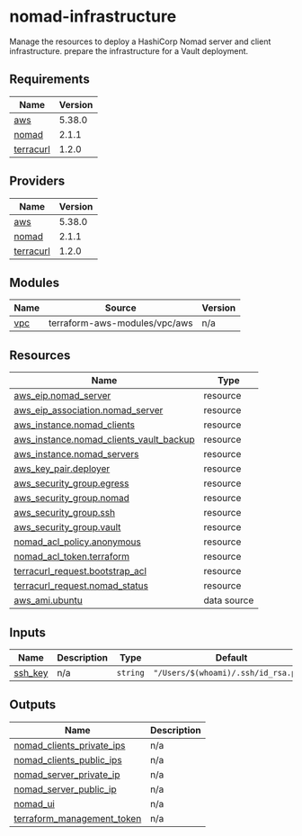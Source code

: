 # nomad-infrastructure

Manage the resources to deploy a HashiCorp Nomad server and client infrastructure.
prepare the infrastructure for a Vault deployment.

<!-- BEGIN_TF_DOCS -->
## Requirements

| Name | Version |
|------|---------|
| <a name="requirement_aws"></a> [aws](#requirement\_aws) | 5.38.0 |
| <a name="requirement_nomad"></a> [nomad](#requirement\_nomad) | 2.1.1 |
| <a name="requirement_terracurl"></a> [terracurl](#requirement\_terracurl) | 1.2.0 |

## Providers

| Name | Version |
|------|---------|
| <a name="provider_aws"></a> [aws](#provider\_aws) | 5.38.0 |
| <a name="provider_nomad"></a> [nomad](#provider\_nomad) | 2.1.1 |
| <a name="provider_terracurl"></a> [terracurl](#provider\_terracurl) | 1.2.0 |

## Modules

| Name | Source | Version |
|------|--------|---------|
| <a name="module_vpc"></a> [vpc](#module\_vpc) | terraform-aws-modules/vpc/aws | n/a |

## Resources

| Name | Type |
|------|------|
| [aws_eip.nomad_server](https://registry.terraform.io/providers/hashicorp/aws/5.38.0/docs/resources/eip) | resource |
| [aws_eip_association.nomad_server](https://registry.terraform.io/providers/hashicorp/aws/5.38.0/docs/resources/eip_association) | resource |
| [aws_instance.nomad_clients](https://registry.terraform.io/providers/hashicorp/aws/5.38.0/docs/resources/instance) | resource |
| [aws_instance.nomad_clients_vault_backup](https://registry.terraform.io/providers/hashicorp/aws/5.38.0/docs/resources/instance) | resource |
| [aws_instance.nomad_servers](https://registry.terraform.io/providers/hashicorp/aws/5.38.0/docs/resources/instance) | resource |
| [aws_key_pair.deployer](https://registry.terraform.io/providers/hashicorp/aws/5.38.0/docs/resources/key_pair) | resource |
| [aws_security_group.egress](https://registry.terraform.io/providers/hashicorp/aws/5.38.0/docs/resources/security_group) | resource |
| [aws_security_group.nomad](https://registry.terraform.io/providers/hashicorp/aws/5.38.0/docs/resources/security_group) | resource |
| [aws_security_group.ssh](https://registry.terraform.io/providers/hashicorp/aws/5.38.0/docs/resources/security_group) | resource |
| [aws_security_group.vault](https://registry.terraform.io/providers/hashicorp/aws/5.38.0/docs/resources/security_group) | resource |
| [nomad_acl_policy.anonymous](https://registry.terraform.io/providers/hashicorp/nomad/2.1.1/docs/resources/acl_policy) | resource |
| [nomad_acl_token.terraform](https://registry.terraform.io/providers/hashicorp/nomad/2.1.1/docs/resources/acl_token) | resource |
| [terracurl_request.bootstrap_acl](https://registry.terraform.io/providers/devops-rob/terracurl/1.2.0/docs/resources/request) | resource |
| [terracurl_request.nomad_status](https://registry.terraform.io/providers/devops-rob/terracurl/1.2.0/docs/resources/request) | resource |
| [aws_ami.ubuntu](https://registry.terraform.io/providers/hashicorp/aws/5.38.0/docs/data-sources/ami) | data source |

## Inputs

| Name | Description | Type | Default | Required |
|------|-------------|------|---------|:--------:|
| <a name="input_ssh_key"></a> [ssh\_key](#input\_ssh\_key) | n/a | `string` | `"/Users/$(whoami)/.ssh/id_rsa.pub"` | no |

## Outputs

| Name | Description |
|------|-------------|
| <a name="output_nomad_clients_private_ips"></a> [nomad\_clients\_private\_ips](#output\_nomad\_clients\_private\_ips) | n/a |
| <a name="output_nomad_clients_public_ips"></a> [nomad\_clients\_public\_ips](#output\_nomad\_clients\_public\_ips) | n/a |
| <a name="output_nomad_server_private_ip"></a> [nomad\_server\_private\_ip](#output\_nomad\_server\_private\_ip) | n/a |
| <a name="output_nomad_server_public_ip"></a> [nomad\_server\_public\_ip](#output\_nomad\_server\_public\_ip) | n/a |
| <a name="output_nomad_ui"></a> [nomad\_ui](#output\_nomad\_ui) | n/a |
| <a name="output_terraform_management_token"></a> [terraform\_management\_token](#output\_terraform\_management\_token) | n/a |
<!-- END_TF_DOCS -->
